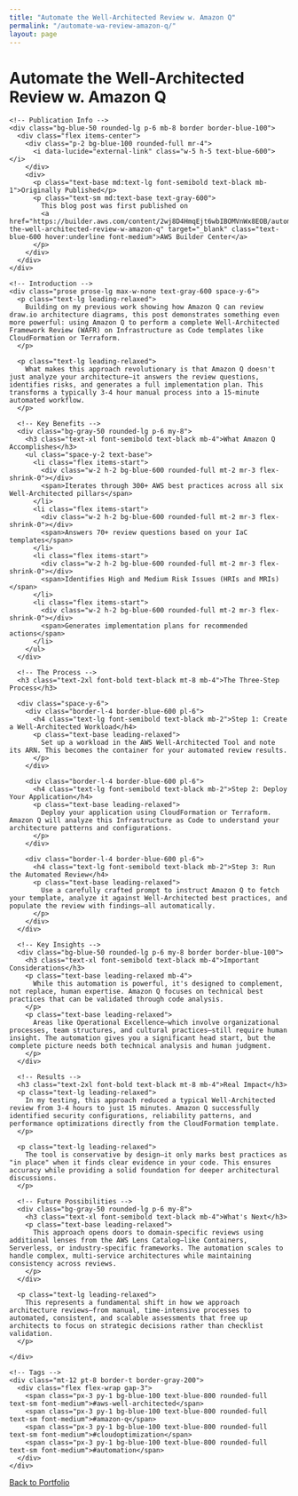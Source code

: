 ```yaml
---
title: "Automate the Well-Architected Review w. Amazon Q"
permalink: "/automate-wa-review-amazon-q/"
layout: page
---
```


<div class="about-section bg-white min-h-screen pt-1 pb-4">

<!-- Blog Post Header -->
<div class="bg-white py-8 px-4">
  <div class="max-w-4xl mx-auto">
    <div class="mb-16">
      <div class="relative">
        <h1 class="text-2xl md:text-3xl font-light text-black tracking-tight leading-tight">
          Automate the Well-Architected Review w. Amazon Q
        </h1>
      </div>
    </div>
    
    <!-- Publication Info -->
    <div class="bg-blue-50 rounded-lg p-6 mb-8 border border-blue-100">
      <div class="flex items-center">
        <div class="p-2 bg-blue-100 rounded-full mr-4">
          <i data-lucide="external-link" class="w-5 h-5 text-blue-600"></i>
        </div>
        <div>
          <p class="text-base md:text-lg font-semibold text-black mb-1">Originally Published</p>
          <p class="text-sm md:text-base text-gray-600">
            This blog post was first published on 
            <a href="https://builder.aws.com/content/2wj8D4HmqEjt6wbIBOMVnWx8EOB/automate-the-well-architected-review-w-amazon-q" target="_blank" class="text-blue-600 hover:underline font-medium">AWS Builder Center</a>
          </p>
        </div>
      </div>
    </div>
  </div>
</div>

<!-- Main Content -->
<div class="max-w-4xl mx-auto px-4">
  <div class="bg-white rounded-2xl shadow-xl p-8 border border-gray-200">
    
    <!-- Introduction -->
    <div class="prose prose-lg max-w-none text-gray-600 space-y-6">
      <p class="text-lg leading-relaxed">
        Building on my previous work showing how Amazon Q can review draw.io architecture diagrams, this post demonstrates something even more powerful: using Amazon Q to perform a complete Well-Architected Framework Review (WAFR) on Infrastructure as Code templates like CloudFormation or Terraform.
      </p>
      
      <p class="text-lg leading-relaxed">
        What makes this approach revolutionary is that Amazon Q doesn't just analyze your architecture—it answers the review questions, identifies risks, and generates a full implementation plan. This transforms a typically 3-4 hour manual process into a 15-minute automated workflow.
      </p>
      
      <!-- Key Benefits -->
      <div class="bg-gray-50 rounded-lg p-6 my-8">
        <h3 class="text-xl font-semibold text-black mb-4">What Amazon Q Accomplishes</h3>
        <ul class="space-y-2 text-base">
          <li class="flex items-start">
            <div class="w-2 h-2 bg-blue-600 rounded-full mt-2 mr-3 flex-shrink-0"></div>
            <span>Iterates through 300+ AWS best practices across all six Well-Architected pillars</span>
          </li>
          <li class="flex items-start">
            <div class="w-2 h-2 bg-blue-600 rounded-full mt-2 mr-3 flex-shrink-0"></div>
            <span>Answers 70+ review questions based on your IaC templates</span>
          </li>
          <li class="flex items-start">
            <div class="w-2 h-2 bg-blue-600 rounded-full mt-2 mr-3 flex-shrink-0"></div>
            <span>Identifies High and Medium Risk Issues (HRIs and MRIs)</span>
          </li>
          <li class="flex items-start">
            <div class="w-2 h-2 bg-blue-600 rounded-full mt-2 mr-3 flex-shrink-0"></div>
            <span>Generates implementation plans for recommended actions</span>
          </li>
        </ul>
      </div>
      
      <!-- The Process -->
      <h3 class="text-2xl font-bold text-black mt-8 mb-4">The Three-Step Process</h3>
      
      <div class="space-y-6">
        <div class="border-l-4 border-blue-600 pl-6">
          <h4 class="text-lg font-semibold text-black mb-2">Step 1: Create a Well-Architected Workload</h4>
          <p class="text-base leading-relaxed">
            Set up a workload in the AWS Well-Architected Tool and note its ARN. This becomes the container for your automated review results.
          </p>
        </div>
        
        <div class="border-l-4 border-blue-600 pl-6">
          <h4 class="text-lg font-semibold text-black mb-2">Step 2: Deploy Your Application</h4>
          <p class="text-base leading-relaxed">
            Deploy your application using CloudFormation or Terraform. Amazon Q will analyze this Infrastructure as Code to understand your architecture patterns and configurations.
          </p>
        </div>
        
        <div class="border-l-4 border-blue-600 pl-6">
          <h4 class="text-lg font-semibold text-black mb-2">Step 3: Run the Automated Review</h4>
          <p class="text-base leading-relaxed">
            Use a carefully crafted prompt to instruct Amazon Q to fetch your template, analyze it against Well-Architected best practices, and populate the review with findings—all automatically.
          </p>
        </div>
      </div>
      
      <!-- Key Insights -->
      <div class="bg-blue-50 rounded-lg p-6 my-8 border border-blue-100">
        <h3 class="text-xl font-semibold text-black mb-4">Important Considerations</h3>
        <p class="text-base leading-relaxed mb-4">
          While this automation is powerful, it's designed to complement, not replace, human expertise. Amazon Q focuses on technical best practices that can be validated through code analysis.
        </p>
        <p class="text-base leading-relaxed">
          Areas like Operational Excellence—which involve organizational processes, team structures, and cultural practices—still require human insight. The automation gives you a significant head start, but the complete picture needs both technical analysis and human judgment.
        </p>
      </div>
      
      <!-- Results -->
      <h3 class="text-2xl font-bold text-black mt-8 mb-4">Real Impact</h3>
      <p class="text-lg leading-relaxed">
        In my testing, this approach reduced a typical Well-Architected review from 3-4 hours to just 15 minutes. Amazon Q successfully identified security configurations, reliability patterns, and performance optimizations directly from the CloudFormation template.
      </p>
      
      <p class="text-lg leading-relaxed">
        The tool is conservative by design—it only marks best practices as "in place" when it finds clear evidence in your code. This ensures accuracy while providing a solid foundation for deeper architectural discussions.
      </p>
      
      <!-- Future Possibilities -->
      <div class="bg-gray-50 rounded-lg p-6 my-8">
        <h3 class="text-xl font-semibold text-black mb-4">What's Next</h3>
        <p class="text-base leading-relaxed">
          This approach opens doors to domain-specific reviews using additional lenses from the AWS Lens Catalog—like Containers, Serverless, or industry-specific frameworks. The automation scales to handle complex, multi-service architectures while maintaining consistency across reviews.
        </p>
      </div>
      
      <p class="text-lg leading-relaxed">
        This represents a fundamental shift in how we approach architecture reviews—from manual, time-intensive processes to automated, consistent, and scalable assessments that free up architects to focus on strategic decisions rather than checklist validation.
      </p>
      
    </div>
    
    <!-- Tags -->
    <div class="mt-12 pt-8 border-t border-gray-200">
      <div class="flex flex-wrap gap-3">
        <span class="px-3 py-1 bg-blue-100 text-blue-800 rounded-full text-sm font-medium">#aws-well-architected</span>
        <span class="px-3 py-1 bg-blue-100 text-blue-800 rounded-full text-sm font-medium">#amazon-q</span>
        <span class="px-3 py-1 bg-blue-100 text-blue-800 rounded-full text-sm font-medium">#cloudoptimization</span>
        <span class="px-3 py-1 bg-blue-100 text-blue-800 rounded-full text-sm font-medium">#automation</span>
      </div>
    </div>
    
  </div>
</div>

<!-- Back to Portfolio -->
<div class="max-w-4xl mx-auto px-4 mt-8 mb-12">
  <div class="text-center">
    <a href="/" class="inline-flex items-center px-6 py-3 bg-black text-white rounded-lg hover:bg-gray-800 transition-colors font-medium">
      <i data-lucide="arrow-left" class="w-4 h-4 mr-2"></i>Back to Portfolio
    </a>
  </div>
</div>

</div>

<script src="https://unpkg.com/lucide@latest"></script>
<script>
    lucide.createIcons();
</script>